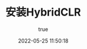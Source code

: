 ---
title: 安装HybridCLR
date: 2022-05-25 11:50:18
permalink: /hybridclr/work_with_lua/
categories:
    - HybridCLR
tags:
    -
author:
    name: walon
    link: https://github.com/pirunxi
---